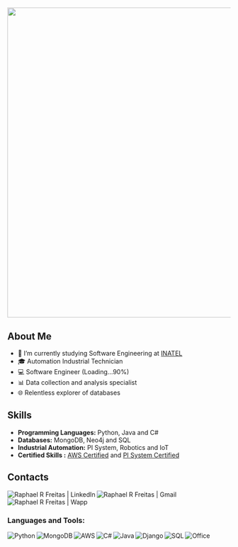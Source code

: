 <h1 align="center">
<img width="700px"  src="https://readme-typing-svg.herokuapp.com?font=roboto+mono&color=3D00FF&center=true&vCenter=true&lines=Hello,+World!!%F0%9F%91%8B;I'm+Raphael!+%F0%9F%A7%91%E2%80%8D%F0%9F%92%BB"/>
</h1>


## About Me
- 📓️ I’m currently studying Software Engineering at [INATEL](https://inatel.br/home/)
- 🎓 Automation Industrial Technician
- 💻 Software Engineer (Loading...90%)
- 📊 Data collection and analysis specialist
- 🌐 Relentless explorer of databases

## Skills

- **Programming Languages:** Python, Java and C#
- **Databases:** MongoDB, Neo4j and SQL
- **Industrial Automation:** PI System, Robotics and IoT
- **Certified Skills :** [AWS Certified](https://www.credly.com/badges/766573da-b922-420d-9caa-7093442432f6/public_url) and [PI System Certified](https://verify.skilljar.com/c/5c5t6ro2d8mp)
## Contacts

<a href="https://www.linkedin.com/in/raphael-rangel-freitas/">
  <img align="left" alt="Raphael R Freitas | LinkedIn"  src="https://img.shields.io/badge/LinkedIn-0077B5?style=for-the-badge&logo=linkedin&logoColor=white" />
</a>
<a href="mailto:raphaelrrfreitas@gmail.com">
  <img align="left" alt="Raphael R Freitas | Gmail"  src="https://img.shields.io/badge/Gmail-D14836?style=for-the-badge&logo=gmail&logoColor=white" />
</a>
<a href="https://wa.me//5588775088?text=Olá%20te%20encontrei%20no%20GitHub">
  <img align="left" alt="Raphael R Freitas | Wapp"  src="https://img.shields.io/badge/WhatsApp-25D366?style=for-the-badge&logo=whatsapp&logoColor=white" />
</a>
<br />
<br />

### Languages and Tools:
<img align="left" alt="Python" src="https://img.shields.io/badge/Python-14354C?style=for-the-badge&logo=python&logoColor=white" />
<img align="left" alt="MongoDB" src="https://img.shields.io/badge/MongoDB-4EA94B?style=for-the-badge&logo=mongodb&logoColor=white" />
<img align="left" alt="AWS" src="https://img.shields.io/badge/Amazon_AWS-232F3E?style=for-the-badge&logo=amazon-aws&logoColor=white" />
<img align="left" alt="C#" src="https://img.shields.io/badge/C%23-239120?style=for-the-badge&logo=c-sharp&logoColor=white" />
<img align="left" alt="Java" src="https://img.shields.io/badge/Java-ED8B00?style=for-the-badge&logo=openjdk&logoColor=white" />
<img align="left" alt="Django" src="https://img.shields.io/badge/Django-092E20?style=for-the-badge&logo=django&logoColor=white" />
<img align="left" alt="SQL" src="https://img.shields.io/badge/PostgreSQL-316192?style=for-the-badge&logo=postgresql&logoColor=white" />
<img align="left" alt="Office" src="https://img.shields.io/badge/Microsoft-666666?style=for-the-badge&logo=microsoft&logoColor=white" />
<br />
<br />

##
